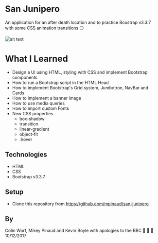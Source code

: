 

# San Junipero

An application for an after death location and to practice Boostrap v3.3.7 with some CSS animation transitions ⚪️

![alt text](https://github.com/mpinaud/san-junipero/blob/master/img/san-full.png)

# What I Learned

* Design a UI using HTML, styling with CSS and implement Bootstrap components
* How to run a Bootstrap script in the HTML Head
* How to implement Bootstrap's Grid system, Jumbotron, NavBar and Cards
* How to implement a banner image
* How to use media queries
* How to import custom Fonts
* New CSS properties
  * box-shadow
  * transition
  * linear-gradient
  * object-fit
  * :hover

## Technologies

* HTML
* CSS
* Bootstrap v3.3.7

## Setup

* Clone this repository from https://github.com/mpinaud/san-junipero

## By
Colin Worf, Mikey Pinaud and Kevin Boyle with apologies to the BBC 🙈 🙉 🙊 10/12/2017
